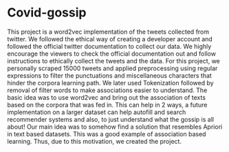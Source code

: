 # Covid-gossip
This project is a word2vec implementation of the tweets collected from twitter. We followed the ethical way of creating a developer account and followed the official twitter documentation to collect our data. We highly encourage the viewers to check the official documentation out and follow instructions to ethically collect the tweets and the data. 
For this project, we personally scraped 15000 tweets and applied preprocessing using regular expressions to filter the punctuations and miscellaneous characters that hinder the corpora learning path. We later used Tokenization followed by removal of filter words to make associations easier to understand. The basic idea was to use word2vec and bring out the association of texts based on the corpora that was fed in. This can help in 2 ways, a future implementation on a larger dataset can help autofill and search recommender systems and also, to just understand what the gossip is all about! 
Our main idea was to somehow find a solution that resembles Apriori in text based datasets. This was a good example of association based learning. Thus, due to this motivation, we created the project.

